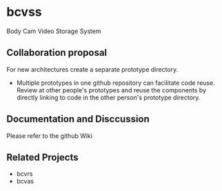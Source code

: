bcvss
=====

Body Cam Video Storage System

Collaboration proposal
-----------------------

For new architectures create a separate prototype directory.

- Multiple prototypes in one github repository can facilitate code reuse. Review at other people's prototypes and reuse the components by directly linking to code in the other person's prototype directory.

Documentation and Disccussion
-----------------------------

Please refer to the github Wiki

Related Projects
----------------
* bcvrs
* bcvas
